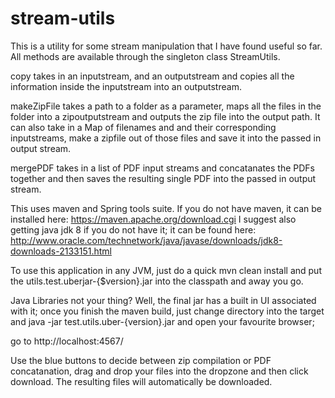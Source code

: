# stream-utils

This is a utility for some stream manipulation that I have found useful so far. All methods are available through the singleton class StreamUtils. 

copy takes in an inputstream, and an outputstream and copies all the information inside the inputstream into an outputstream.

makeZipFile takes a path to a folder as a parameter, maps all the files in the folder into a zipoutputstream and outputs the zip file into the output path. It can also take in a Map of filenames and and their corresponding inputstreams, make a zipfile out of those files and save it into the passed in output stream. 

mergePDF takes in a list of PDF input streams and concatanates the PDFs together and then saves the resulting single PDF into the passed in output stream.

This uses maven and Spring tools suite. If you do not have maven, it can be installed here: https://maven.apache.org/download.cgi
I suggest also getting java jdk 8 if you do not have it; it can be found here: 
http://www.oracle.com/technetwork/java/javase/downloads/jdk8-downloads-2133151.html

To use this application in any JVM, just do a quick mvn clean install and put the utils.test.uberjar-{$version}.jar
into the classpath and away you go.

Java Libraries not your thing? Well, the final jar has a built in UI associated with it; once you finish the maven build, just change directory into the target and java -jar test.utils.uber-{version}.jar and open your favourite browser;

go to http://localhost:4567/

Use the blue buttons to decide between zip compilation or PDF concatanation, drag and drop your files into the dropzone and then click download. The resulting files will automatically be downloaded.
